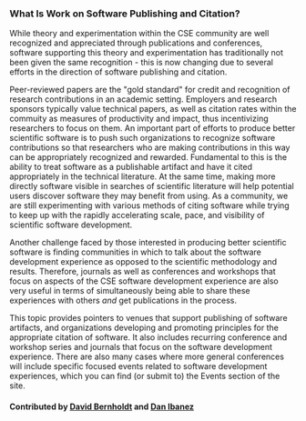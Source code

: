 ### What Is Work on Software Publishing and Citation?
<!--deck start--->
While theory and experimentation within the CSE community are well recognized and appreciated through publications and conferences, software supporting this theory and experimentation has traditionally not been given the same recognition - this is now changing due to several efforts in the direction of software publishing and citation.
<!--deck end--->

<!--body start--->
Peer-reviewed papers are the "gold standard" for credit and recognition of research contributions in an academic setting.  Employers and research sponsors typically value technical papers, as well as citation rates within the commuity as measures of productivity and impact, thus incentivizing researchers to focus on them.  An important part of efforts to produce better scientific software is to push such organizations to recognize software contributions so that researchers who are making contributions in this way can be appropriately recognized and rewarded.  Fundamental to this is the ability to treat software as a publishable artifact and have it cited appropriately in the technical literature.  At the same time, making more directly software visible in searches of scientific literature will help potential users discover software they may benefit from using. As a community, we are still experimenting with various methods of citing software while trying to keep up with the rapidly accelerating scale, pace, and visibility of scientific software development.

Another challenge faced by those interested in producing better scientific software is finding communities in which to talk about the software development experience as opposed to the scientific methodology and results.  Therefore, journals as well as conferences and workshops that focus on aspects of the CSE software development experience are also very useful in terms of simultaneously being able to share these experiences with others *and* get publications in the process.

This topic provides pointers to venues that support publishing of software artifacts, and organizations developing and promoting principles for the appropriate citation of software.  It also includes recurring conference and workshop series and journals that focus on the software development experience.  There are also many cases where more general conferences will include specific focused events related to software development experiences, which you can find (or submit to) the Events section of the site.

#### Contributed by [David Bernholdt](https://github.com/bernhold) and [Dan Ibanez](https://github.com/ibaned)
<!--body end--->
<!---
Publish: yes
Pinned: yes
Categories: collaboration
Topics: software publishing and citation
Tags:
Level: 0
Prerequisites: none
Aggregate: none
--->
